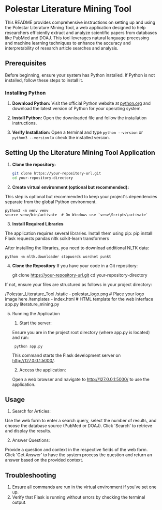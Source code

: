 # Polestar Literature Mining Tool

This README provides comprehensive instructions on setting up and using the Polestar Literature Mining Tool, a web application designed to help researchers efficiently extract and analyze scientific papers from databases like PubMed and DOAJ. This tool leverages natural language processing and machine learning techniques to enhance the accuracy and interpretability of research article searches and analysis.

## Prerequisites

Before beginning, ensure your system has Python installed. If Python is not installed, follow these steps to install it.

### Installing Python

1. **Download Python:**
   Visit the official Python website at [python.org](https://python.org) and download the latest version of Python for your operating system.

2. **Install Python:**
   Open the downloaded file and follow the installation instructions.

3. **Verify Installation:**
   Open a terminal and type `python --version` or `python3 --version` to check the installed version.

## Setting Up the Literature Mining Tool Application 

1. **Clone the repository:**

   ```bash
   git clone https://your-repository-url.git
   cd your-repository-directory

2. **Create virtual environment (optional but recommended):**

This step is optional but recommended to keep your project's dependencies separate from the global Python environment.

    python3 -m venv venv
    source venv/bin/activate  # On Windows use `venv\Scripts\activate`

3. **Install Required Libraries**

The application requires several libraries. Install them using pip:
pip install Flask requests pandas nltk scikit-learn transformers

After installing the libraries, you need to download additional NLTK data:

    python -m nltk.downloader stopwords wordnet punkt

4. **Clone the Repository**
If you have your code in a Git repository:

    git clone https://your-repository-url.git
    cd your-repository-directory

If not, ensure your files are structured as follows in your project directory:

/Polestar_Literature_Tool
    /static
        - polestar_logo.png  # Place your logo image here
    /templates
        - index.html  # HTML template for the web interface
    app.py
    literature_mining.py

5. Running the Application

    1. Start the server:

    Ensure you are in the project root directory (where app.py is located) and run:

        python app.py

    This command starts the Flask development server on http://127.0.0.1:5000/.

    2. Access the application:

    Open a web browser and navigate to http://127.0.0.1:5000/ to use the application.

## Usage

1. Search for Articles:

Use the web form to enter a search query, select the number of results, and choose the database source (PubMed or DOAJ). Click 'Search' to retrieve and display the results.

2. Answer Questions:

Provide a question and context in the respective fields of the web form. Click 'Get Answer' to have the system process the question and return an answer based on the provided context.

## Troubleshooting

1. Ensure all commands are run in the virtual environment if you've set one up.
2. Verify that Flask is running without errors by checking the terminal output.